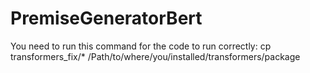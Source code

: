 # PremiseGeneratorBert
You need to run this command for the code to run correctly:
cp transformers_fix/* /Path/to/where/you/installed/transformers/package
